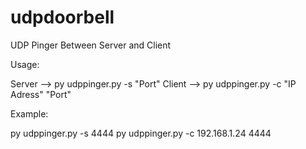 # udpdoorbell
UDP Pinger Between Server and Client

Usage:

Server --> py udppinger.py -s "Port"
Client --> py udppinger.py -c "IP Adress" "Port"

Example:

py udppinger.py -s 4444
py udppinger.py -c 192.168.1.24 4444
